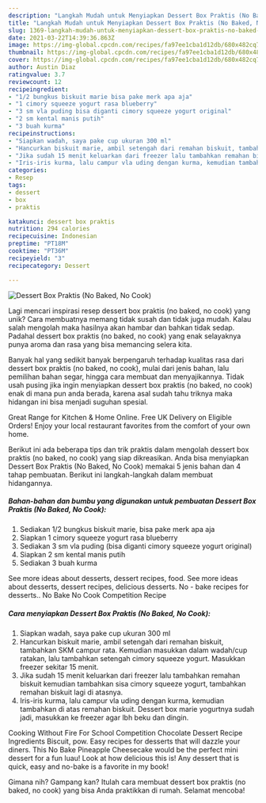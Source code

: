 ```yaml
---
description: "Langkah Mudah untuk Menyiapkan Dessert Box Praktis (No Baked, No Cook), Bikin Ngiler"
title: "Langkah Mudah untuk Menyiapkan Dessert Box Praktis (No Baked, No Cook), Bikin Ngiler"
slug: 1369-langkah-mudah-untuk-menyiapkan-dessert-box-praktis-no-baked-no-cook-bikin-ngiler
date: 2021-03-22T14:39:36.863Z
image: https://img-global.cpcdn.com/recipes/fa97ee1cba1d12db/680x482cq70/dessert-box-praktis-no-baked-no-cook-foto-resep-utama.jpg
thumbnail: https://img-global.cpcdn.com/recipes/fa97ee1cba1d12db/680x482cq70/dessert-box-praktis-no-baked-no-cook-foto-resep-utama.jpg
cover: https://img-global.cpcdn.com/recipes/fa97ee1cba1d12db/680x482cq70/dessert-box-praktis-no-baked-no-cook-foto-resep-utama.jpg
author: Austin Diaz
ratingvalue: 3.7
reviewcount: 12
recipeingredient:
- "1/2 bungkus biskuit marie bisa pake merk apa aja"
- "1 cimory squeeze yogurt rasa blueberry"
- "3 sm vla puding bisa diganti cimory squeeze yogurt original"
- "2 sm kental manis putih"
- "3 buah kurma"
recipeinstructions:
- "Siapkan wadah, saya pake cup ukuran 300 ml"
- "Hancurkan biskuit marie, ambil setengah dari remahan biskuit, tambahkan SKM campur rata. Kemudian masukkan dalam wadah/cup ratakan, lalu tambahkan setengah cimory squeeze yogurt. Masukkan freezer sekitar 15 menit."
- "Jika sudah 15 menit keluarkan dari freezer lalu tambahkan remahan biskuit kemudian tambahkan sisa cimory squeeze yogurt, tambahkan remahan biskuit lagi di atasnya."
- "Iris-iris kurma, lalu campur vla uding dengan kurma, kemudian tambahkan di atas remahan biskuit. Dessert box marie yogurtnya sudah jadi, masukkan ke freezer agar lbh beku dan dingin."
categories:
- Resep
tags:
- dessert
- box
- praktis

katakunci: dessert box praktis 
nutrition: 294 calories
recipecuisine: Indonesian
preptime: "PT18M"
cooktime: "PT36M"
recipeyield: "3"
recipecategory: Dessert

---
```



![Dessert Box Praktis (No Baked, No Cook)](https://img-global.cpcdn.com/recipes/fa97ee1cba1d12db/680x482cq70/dessert-box-praktis-no-baked-no-cook-foto-resep-utama.jpg)

Lagi mencari inspirasi resep dessert box praktis (no baked, no cook) yang unik? Cara membuatnya memang tidak susah dan tidak juga mudah. Kalau salah mengolah maka hasilnya akan hambar dan bahkan tidak sedap. Padahal dessert box praktis (no baked, no cook) yang enak selayaknya punya aroma dan rasa yang bisa memancing selera kita.

Banyak hal yang sedikit banyak berpengaruh terhadap kualitas rasa dari dessert box praktis (no baked, no cook), mulai dari jenis bahan, lalu pemilihan bahan segar, hingga cara membuat dan menyajikannya. Tidak usah pusing jika ingin menyiapkan dessert box praktis (no baked, no cook) enak di mana pun anda berada, karena asal sudah tahu triknya maka hidangan ini bisa menjadi suguhan spesial.

Great Range for Kitchen &amp; Home Online. Free UK Delivery on Eligible Orders! Enjoy your local restaurant favorites from the comfort of your own home.


Berikut ini ada beberapa tips dan trik praktis dalam mengolah dessert box praktis (no baked, no cook) yang siap dikreasikan. Anda bisa menyiapkan Dessert Box Praktis (No Baked, No Cook) memakai 5 jenis bahan dan 4 tahap pembuatan. Berikut ini langkah-langkah dalam membuat hidangannya.

<!--inarticleads1-->

##### Bahan-bahan dan bumbu yang digunakan untuk pembuatan Dessert Box Praktis (No Baked, No Cook):

1. Sediakan 1/2 bungkus biskuit marie, bisa pake merk apa aja
1. Siapkan 1 cimory squeeze yogurt rasa blueberry
1. Sediakan 3 sm vla puding (bisa diganti cimory squeeze yogurt original)
1. Siapkan 2 sm kental manis putih
1. Sediakan 3 buah kurma


See more ideas about desserts, dessert recipes, food. See more ideas about desserts, dessert recipes, delicious desserts. No - bake recipes for desserts.. No Bake No Cook Competition Recipe 

<!--inarticleads2-->

##### Cara menyiapkan Dessert Box Praktis (No Baked, No Cook):

1. Siapkan wadah, saya pake cup ukuran 300 ml
1. Hancurkan biskuit marie, ambil setengah dari remahan biskuit, tambahkan SKM campur rata. Kemudian masukkan dalam wadah/cup ratakan, lalu tambahkan setengah cimory squeeze yogurt. Masukkan freezer sekitar 15 menit.
1. Jika sudah 15 menit keluarkan dari freezer lalu tambahkan remahan biskuit kemudian tambahkan sisa cimory squeeze yogurt, tambahkan remahan biskuit lagi di atasnya.
1. Iris-iris kurma, lalu campur vla uding dengan kurma, kemudian tambahkan di atas remahan biskuit. Dessert box marie yogurtnya sudah jadi, masukkan ke freezer agar lbh beku dan dingin.


Cooking Without Fire For School Competition Chocolate Dessert Recipe Ingredients Biscuit, pow. Easy recipes for desserts that will dazzle your diners. This No Bake Pineapple Cheesecake would be the perfect mini dessert for a fun luau! Look at how delicious this is! Any dessert that is quick, easy and no-bake is a favorite in my book! 

Gimana nih? Gampang kan? Itulah cara membuat dessert box praktis (no baked, no cook) yang bisa Anda praktikkan di rumah. Selamat mencoba!
